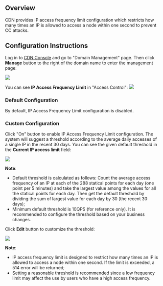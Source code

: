 ## Overview
CDN provides IP access frequency limit configuration which restricts how many times an IP is allowed to access a node within one second to prevent CC attacks.

## Configuration Instructions
Log in to [CDN Console](https://console.qcloud.com/cdn) and go to "Domain Management" page. Then click **Manage** button to the right of the domain name to enter the management page:

![](https://mc.qcloudimg.com/static/img/f92d2ef7e4be2b69185ab43228f025ef/1.png)

You can see **IP Access Frequency Limit** in "Access Control":
![](https://mc.qcloudimg.com/static/img/0784483e76f03a7332d5fff0213351c5/2.png)

### Default Configuration
By default, IP Access Frequency Limit configuration is disabled.

### Custom Configuration
Click "On" button to enable IP Access Frequency Limit configuration. The system will suggest a threshold according to the average daily accesses of a single IP in the recent 30 days. You can see the given default threshold in the **Current IP access limit** field:

![](https://mc.qcloudimg.com/static/img/31400eda65e436b031c64835e377587a/3.png)

**Note**:

+ Default threshold is calculated as follows: Count the average access frequency of an IP at each of the 288 statical points for each day (one point per 5 minutes) and take the largest value among the values for all the statical points for each day. Then get the default threshold by dividing the sum of largest value for each day by 30 (the recent 30 days);
+ Minimum default threshold is 10QPS (for reference only). It is recommended to configure the threshold based on your business changes.

Click **Edit** button to customize the threshold:

![](https://mc.qcloudimg.com/static/img/8409ed363c89690665681d7f63a3693e/4.png)

**Note**:

+ IP access frequency limit is designed to restrict how many times an IP is allowed to access a node within one second. If the limit is exceeded, a 514 error will be returned;
+ Setting a reasonable threshold is recommended since a low frequency limit may affect the use by users who have a high access frequency.
